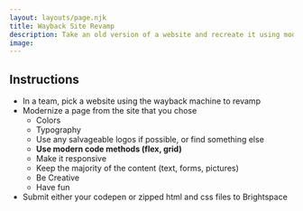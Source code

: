 ```yaml
---
layout: layouts/page.njk
title: Wayback Site Revamp
description: Take an old version of a website and recreate it using modern css approaches and modern design sensibilities.
image:
---
```


## Instructions
- In a team, pick a website using the wayback machine to revamp
- Modernize a page from the site that you chose
  - Colors
  - Typography
  - Use any salvageable logos if possible, or find something else
  - **Use modern code methods (flex, grid)**
  - Make it responsive
  - Keep the majority of the content (text, forms, pictures)
  - Be Creative
  - Have fun
- Submit either your codepen or zipped html and css files to Brightspace
